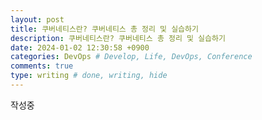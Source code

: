 ```yaml
---
layout: post
title: 쿠버네티스란? 쿠버네티스 총 정리 및 실습하기
description: 쿠버네티스란? 쿠버네티스 총 정리 및 실습하기
date: 2024-01-02 12:30:58 +0900
categories: DevOps # Develop, Life, DevOps, Conference
comments: true
type: writing # done, writing, hide
---
```


작성중
